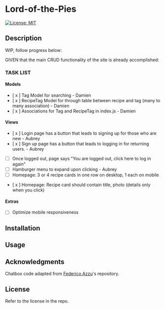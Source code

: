 # Lord-of-the-Pies

[![License: MIT](https://img.shields.io/badge/License-MIT-yellow.svg)](https://opensource.org/licenses/MIT)

## Description

WIP, follow progress below:

GIVEN that the main CRUD functionality of the site is already accomplished:

### TASK LIST

#### Models

- [ x ] Tag Model for searching - Damien
- [ x ] RecipeTag Model for through table between recipe and tag (many to many association) - Damien
- [ x ] Associations for Tag and RecipeTag in index.js - Damien

#### Views

- [ x ] Login page has a button that leads to signing up for those who are new - Aubrey
- [ x ] Sign up page has a button that leads to logging in for returning users. - Aubrey
- [ ] Once logged out, page says "You are logged out, click here to log in again"
- [ ] Hamburger menu to expand upon clicking - Aubrey
- [ ] Homepage: 3 or 4 recipe cards in one row on desktop, 1 each on mobile 
- [ x ] Homepage: Recipe card should contain title, photo (details only when you click)

#### Extras

- [ ] Optimize mobile responsiveness

## Installation

## Usage

## Acknowledgments

Chatbox code adapted from [Federico Azzu](https://github.com/federicoazzu/mscbot)'s repository.

## License

Refer to the license in the repo.
